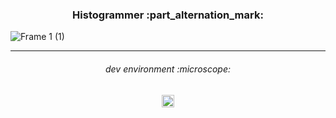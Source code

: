 <h3 align="center">
Histogrammer :part_alternation_mark:
</h3>

![Frame 1 (1)](https://user-images.githubusercontent.com/86073690/233671324-a66b846f-81e7-4644-ac2f-2cc52b1b4252.png)

***

<h6 align="center">
dev environment :microscope:
</h6>

<div align="center">
  <img height="20" src = "https://img.shields.io/badge/Jupyter notebook-white.svg?">
</div>

